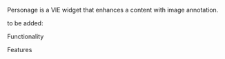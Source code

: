 Personage is a VIE widget that enhances a content with image annotation.


to be added: 

Functionality

Features




